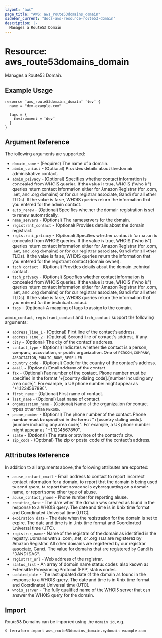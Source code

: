 ```yaml
---
layout: "aws"
page_title: "AWS: aws_route53domains_domain"
sidebar_current: "docs-aws-resource-route53-domain"
description: |-
  Manages a Route53 Domain
---
```


# Resource: aws_route53domains_domain

Manages a Route53 Domain.

## Example Usage

```hcl
resource "aws_route53domains_domain" "dev" {
  name = "dev.example.com"

  tags = {
    Environment = "dev"
  }
}
```

## Argument Reference

The following arguments are supported:

* `domain_name` - (Required) The name of a domain.
* `admin_contact` - (Optional) Provides details about the domain administrative contact.
* `admin_privacy` - (Optional) Specifies whether contact information is concealed from WHOIS queries. If the value is true, WHOIS ("who is") queries return contact information either for Amazon Registrar (for .com, .net, and .org domains) or for our registrar associate, Gandi (for all other TLDs). If the value is false, WHOIS queries return the information that you entered for the admin contact.
* `auto_renew` - (Optional) Specifies whether the domain registration is set to renew automatically.
* `name_servers` - (Optional) The nameservers for the domain.
* `registrant_contact` - (Optional) Provides details about the domain registrant.
* `registrant_privacy` - (Optional) Specifies whether contact information is concealed from WHOIS queries. If the value is true, WHOIS ("who is") queries return contact information either for Amazon Registrar (for .com, .net, and .org domains) or for our registrar associate, Gandi (for all other TLDs). If the value is false, WHOIS queries return the information that you entered for the registrant contact (domain owner).
* `tech_contact` - (Optional) Provides details about the domain technical contact.
* `tech_privacy` - (Optional) Specifies whether contact information is concealed from WHOIS queries. If the value is true, WHOIS ("who is") queries return contact information either for Amazon Registrar (for .com, .net, and .org domains) or for our registrar associate, Gandi (for all other TLDs). If the value is false, WHOIS queries return the information that you entered for the technical contact.
* `tags` - (Optional) A mapping of tags to assign to the domain.

`admin_contact`, `registrant_contact` and `tech_contact` support the following arguments:

* `address_line_1` - (Optional) First line of the contact's address.
* `address_line_2` - (Optional) Second line of contact's address, if any.
* `city` - (Optional) The city of the contact's address.
* `contact_type` - (Optional) Indicates whether the contact is a person, company, association, or public organization. One of `PERSON`, `COMPANY`, `ASSOCIATION`, `PUBLIC_BODY`, `RESELLER`
* `country_code` - (Optional) Code for the country of the contact's address.
* `email` - (Optional) Email address of the contact.
* `fax` - (Optional) Fax number of the contact. Phone number must be specified in the format "+[country dialing code].[number including any area code]". For example, a US phone number might appear as "+1.1234567890".
* `first_name` - (Optional) First name of contact.
* `last_name` - (Optional) Last name of contact.
* `organization_name` - (Optional) Name of the organization for contact types other than `PERSON`.
* `phone_number` - (Optional) The phone number of the contact. Phone number must be specified in the format "+[country dialing code].[number including any area code]". For example, a US phone number might appear as "+1.1234567890".
* `state` - (Optional) The state or province of the contact's city.
* `zip_code` - (Optional) The zip or postal code of the contact's address.

## Attributes Reference

In addition to all arguments above, the following attributes are exported:

* `abuse_contact_email` - Email address to contact to report incorrect contact information for a domain, to report that the domain is being used to send spam, to report that someone is cybersquatting on a domain name, or report some other type of abuse.
* `abuse_contact_phone` - Phone number for reporting abuse.
* `creation_date` - The date when the domain was created as found in the response to a WHOIS query. The date and time is in Unix time format and Coordinated Universal time (UTC).
* `expiration_date` - The date when the registration for the domain is set to expire. The date and time is in Unix time format and Coordinated Universal time (UTC).
* `registrar_name` - Name of the registrar of the domain as identified in the registry. Domains with a .com, .net, or .org TLD are registered by Amazon Registrar. All other domains are registered by our registrar associate, Gandi. The value for domains that are registered by Gandi is "GANDI SAS".
* `registrar_url` - Web address of the registrar.
* `status_list` - An array of domain name status codes, also known as Extensible Provisioning Protocol (EPP) status codes.
* `updated_date` - The last updated date of the domain as found in the response to a WHOIS query. The date and time is in Unix time format and Coordinated Universal time (UTC).
* `whois_server` - The fully qualified name of the WHOIS server that can answer the WHOIS query for the domain.

## Import

Route53 Domains can be imported using the `domain id`, e.g.

```
$ terraform import aws_route53domains_domain.mydomain example.com
```
